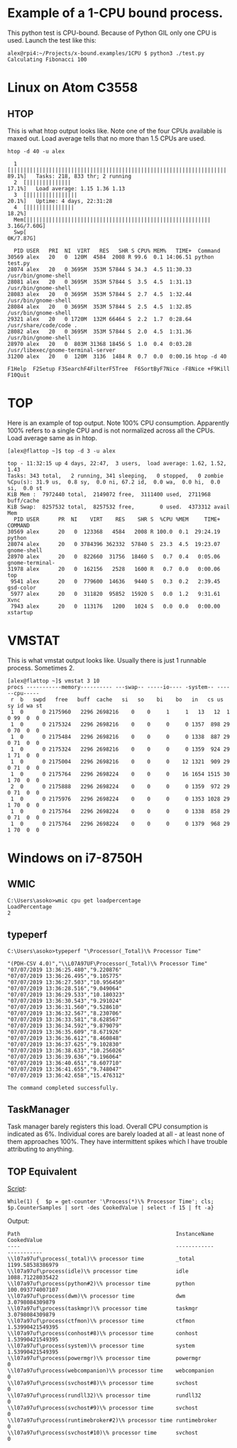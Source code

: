 # Example of a 1-CPU bound process.

This python test is CPU-bound.  Because of Python GIL only one CPU is used.
Launch the test like this:

```
alex@rpi4:~/Projects/x-bound.examples/1CPU $ python3 ./test.py 
Calculating Fibonacci 100
```

# Linux on Atom C3558

## HTOP

This is what htop output looks like.  Note one of the four CPUs available is
maxed out.  Load average tells that no more than 1.5 CPUs are used.

```
htop -d 40 -u alex
```

```
  1  [||||||||||||||||||||||||||||||||||||||||||||||||||||||||||||||||||||   89.1%]   Tasks: 218, 833 thr; 2 running
  2  [||||||||||||||                                                         17.1%]   Load average: 1.15 1.36 1.13 
  3  [||||||||||||||||                                                       20.1%]   Uptime: 4 days, 22:31:28
  4  [|||||||||||||||                                                        18.2%]
  Mem[||||||||||||||||||||||||||||||||||||||||||||||||||||||||||       3.16G/7.60G]
  Swp[                                                                    0K/7.87G]

  PID USER   PRI  NI  VIRT   RES   SHR S CPU% MEM%   TIME+  Command
30569 alex   20   0  120M  4584  2008 R 99.6  0.1 14:06.51 python test.py
28074 alex   20   0 3695M  353M 57844 S 34.3  4.5 11:30.33 /usr/bin/gnome-shell
28081 alex	 20   0 3695M  353M 57844 S  3.5  4.5  1:31.13 /usr/bin/gnome-shell
28083 alex	 20   0 3695M  353M 57844 S  2.7  4.5  1:32.44 /usr/bin/gnome-shell
28084 alex	 20   0 3695M  353M 57844 S  2.5  4.5  1:32.85 /usr/bin/gnome-shell
29321 alex	 20   0 1720M  132M 66464 S  2.2  1.7  0:28.64 /usr/share/code/code .
28082 alex	 20   0 3695M  353M 57844 S  2.0  4.5  1:31.36 /usr/bin/gnome-shell
28970 alex	 20   0  803M 31368 18456 S  1.0  0.4  0:03.28 /usr/libexec/gnome-terminal-server
31200 alex	 20   0  120M  3136  1484 R  0.7  0.0  0:00.16 htop -d 40

F1Help  F2Setup F3SearchF4FilterF5Tree  F6SortByF7Nice -F8Nice +F9Kill  F10Quit

```

# TOP

Here is an example of top output.  Note 100% CPU consumption.  Apparently 100% refers
to a single CPU and is not normalized across all the CPUs.  Load average same as in htop.

```                                                 
[alex@flattop ~]$ top -d 3 -u alex

top - 11:32:15 up 4 days, 22:47,  3 users,  load average: 1.62, 1.52, 1.43
Tasks: 343 total,   2 running, 341 sleeping,   0 stopped,   0 zombie
%Cpu(s): 31.9 us,  0.8 sy,  0.0 ni, 67.2 id,  0.0 wa,  0.0 hi,  0.0 si,  0.0 st
KiB Mem :  7972440 total,  2149072 free,  3111400 used,  2711968 buff/cache
KiB Swap:  8257532 total,  8257532 free,        0 used.  4373312 avail Mem 
  PID USER      PR  NI    VIRT    RES    SHR S  %CPU %MEM     TIME+ COMMAND                                                 
30569 alex      20   0  123368   4584   2008 R 100.0  0.1  29:24.19 python                                                 
28074 alex      20   0 3784396 362332  57840 S  23.3  4.5  19:23.07 gnome-shell                                            
28970 alex      20   0  822660  31756  18460 S   0.7  0.4   0:05.06 gnome-terminal-                                        
31978 alex      20   0  162156   2528   1600 R   0.7  0.0   0:00.06 top                                                    
 9541 alex      20   0  779600  14636   9440 S   0.3  0.2   2:39.45 gsd-color                                              
 5977 alex      20   0  311820  95852  15920 S   0.0  1.2   9:31.61 Xvnc                                                   
 7943 alex      20   0  113176   1200   1024 S   0.0  0.0   0:00.00 xstartup                                               

```

# VMSTAT

This is what vmstat output looks like.  Usually there is just 1 runnable process.
Sometimes 2.

```
[alex@flattop ~]$ vmstat 3 10
procs -----------memory---------- ---swap-- -----io---- -system-- ------cpu-----
 r  b   swpd   free   buff  cache   si   so    bi    bo   in   cs us sy id wa st
 1  0      0 2175960   2296 2698216    0    0     1     1   13   12  1  0 99  0  0
 1  0      0 2175324   2296 2698216    0    0     0     0 1357  898 29  0 70  0  0
 1  0      0 2175484   2296 2698216    0    0     0     0 1338  887 29  0 71  0  0
 1  0      0 2175324   2296 2698216    0    0     0     0 1359  924 29  1 71  0  0
 1  0      0 2175004   2296 2698216    0    0     0    12 1321  909 29  0 71  0  0
 1  0      0 2175764   2296 2698224    0    0     0    16 1654 1515 30  1 70  0  0
 2  0      0 2175888   2296 2698224    0    0     0     0 1359  972 29  0 71  0  0
 1  0      0 2175976   2296 2698224    0    0     0     0 1353 1028 29  1 70  0  0
 1  0      0 2175764   2296 2698224    0    0     0     0 1338  858 29  0 71  0  0
 1  0      0 2175764   2296 2698224    0    0     0     0 1379  968 29  1 70  0  0
```

# Windows on i7-8750H

## WMIC

```
C:\Users\asoko>wmic cpu get loadpercentage
LoadPercentage
2
```

## typeperf

```
C:\Users\asoko>typeperf "\Processor(_Total)\% Processor Time"

"(PDH-CSV 4.0)","\\L07A97UF\Processor(_Total)\% Processor Time"
"07/07/2019 13:36:25.480","9.220876"
"07/07/2019 13:36:26.495","9.105775"
"07/07/2019 13:36:27.503","10.956450"
"07/07/2019 13:36:28.516","9.049064"
"07/07/2019 13:36:29.533","10.180323"
"07/07/2019 13:36:30.543","9.291024"
"07/07/2019 13:36:31.560","9.528610"
"07/07/2019 13:36:32.567","8.230706"
"07/07/2019 13:36:33.581","8.628567"
"07/07/2019 13:36:34.592","9.879079"
"07/07/2019 13:36:35.609","8.671926"
"07/07/2019 13:36:36.612","8.460848"
"07/07/2019 13:36:37.625","9.102830"
"07/07/2019 13:36:38.633","10.256026"
"07/07/2019 13:36:39.636","9.196064"
"07/07/2019 13:36:40.651","8.607710"
"07/07/2019 13:36:41.655","9.748047"
"07/07/2019 13:36:42.658","15.476312"

The command completed successfully.
```

## TaskManager

Task manager barely registers this load.  Overall CPU consumption is indicated
as 6%.  Individual cores are barely loaded at all - at least none of them
approaches 100%.  They have intermittent spikes which I have trouble
attributing to anything.

## TOP Equivalent

[Script](https://superuser.com/questions/176624/linux-top-command-for-windows-powershell):
```
While(1) {  $p = get-counter '\Process(*)\% Processor Time'; cls; $p.CounterSamples | sort -des CookedValue | select -f 15 | ft -a}
```

Output:
```
Path                                                 InstanceName       CookedValue
----                                                 ------------       -----------
\\l07a97uf\process(_total)\% processor time          _total        1199.58538386979
\\l07a97uf\process(idle)\% processor time            idle          1088.71228035422
\\l07a97uf\process(python#2)\% processor time        python        100.093774007107
\\l07a97uf\process(dwm)\% processor time             dwm            3.0798084309879
\\l07a97uf\process(taskmgr)\% processor time         taskmgr        3.0798084309879
\\l07a97uf\process(ctfmon)\% processor time          ctfmon        1.53990421549395
\\l07a97uf\process(conhost#8)\% processor time       conhost       1.53990421549395
\\l07a97uf\process(system)\% processor time          system        1.53990421549395
\\l07a97uf\process(powermgr)\% processor time        powermgr                     0
\\l07a97uf\process(webcompanion)\% processor time    webcompanion                 0
\\l07a97uf\process(svchost#8)\% processor time       svchost                      0
\\l07a97uf\process(rundll32)\% processor time        rundll32                     0
\\l07a97uf\process(svchost#9)\% processor time       svchost                      0
\\l07a97uf\process(runtimebroker#2)\% processor time runtimebroker                0
\\l07a97uf\process(svchost#10)\% processor time      svchost                      0

```
